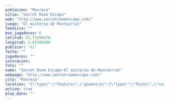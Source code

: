 ```yaml
---
poblacion: "Manresa"
sitio: "Secret Room Escape"
web: "http://www.secretroomescape.com/"
juego: "El misterio de Montserrat"
tematica: ""
max_jugadores: 6
latitud: 41.73204470
longitud: 1.82591680
publicar: "si"
fecha: ""
jugadores: ""
valoracion: 
foto: ""
name: "Secret Room Escape-El misterio de Montserrat"
webpage: "http://www.secretroomescape.com/"
city: "Manresa"
location: "{\"type\":\"Feature\",\"geometry\":{\"type\":\"Point\",\"coordinates\":[\"41,73204470\",\"1,82591680\"]}}"
active: true
play_date: ""
---
```


